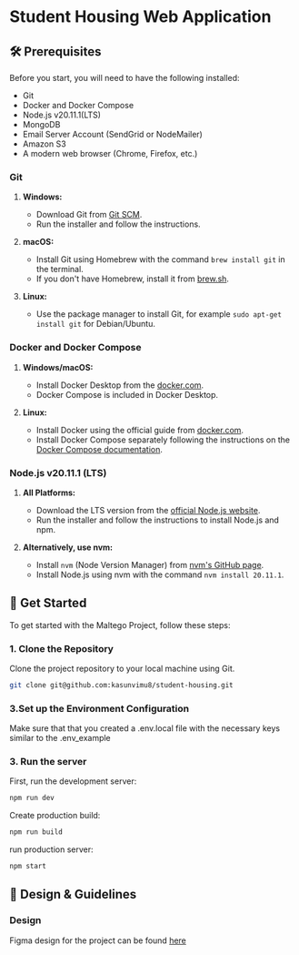 # Student Housing Web Application

## 🛠️ Prerequisites

Before you start, you will need to have the following installed:
- Git
- Docker and Docker Compose
- Node.js v20.11.1(LTS)
- MongoDB
- Email Server Account (SendGrid or NodeMailer)
- Amazon S3
- A modern web browser (Chrome, Firefox, etc.)

### Git

1. **Windows:**

   - Download Git from [Git SCM](https://git-scm.com/download/win).
   - Run the installer and follow the instructions.

2. **macOS:**

   - Install Git using Homebrew with the command `brew install git` in the terminal.
   - If you don't have Homebrew, install it from [brew.sh](https://brew.sh/).

3. **Linux:**
   - Use the package manager to install Git, for example `sudo apt-get install git` for Debian/Ubuntu.

### Docker and Docker Compose

1. **Windows/macOS:**

   - Install Docker Desktop from the [docker.com](https://www.docker.com/products/docker-desktop).
   - Docker Compose is included in Docker Desktop.

2. **Linux:**
   - Install Docker using the official guide from [docker.com](https://docs.docker.com/engine/install/).
   - Install Docker Compose separately following the instructions on the [Docker Compose documentation](https://docs.docker.com/compose/install/).

### Node.js v20.11.1 (LTS)

1. **All Platforms:**

   - Download the LTS version from the [official Node.js website](https://nodejs.org/).
   - Run the installer and follow the instructions to install Node.js and npm.

2. **Alternatively, use nvm:**
   - Install `nvm` (Node Version Manager) from [nvm's GitHub page](https://github.com/nvm-sh/nvm).
   - Install Node.js using nvm with the command `nvm install 20.11.1`.

## 🚀 Get Started

To get started with the Maltego Project, follow these steps:

### 1. Clone the Repository

Clone the project repository to your local machine using Git.

```bash
git clone git@github.com:kasunvimu8/student-housing.git
```
### 3.Set up the Environment Configuration

Make sure that that you created a .env.local file with the necessary keys similar to the .env_example

### 3. Run the server

First, run the development server:

   ```bash
   npm run dev
   ```
Create production build:

   ```bash
   npm run build
   ```
run production server:

   ```bash
   npm start
   ```

## 📝 Design & Guidelines

### Design

Figma design for the project can be found [here](https://www.figma.com/file/lPeRLZfiV24L872YwWm4ZJ/Student-Housing?type=design&node-id=18%3A2055&mode=design&t=QfrTuZD2Xzrv8BE3-1) 
